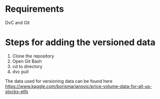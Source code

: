 # Requirements
DvC and Git

# Steps for adding the versioned data
1. Clone the repository
2. Open Git Bash
3. cd to directory
4. dvc pull

The data used for versioning data can be found here https://www.kaggle.com/borismarjanovic/price-volume-data-for-all-us-stocks-etfs
